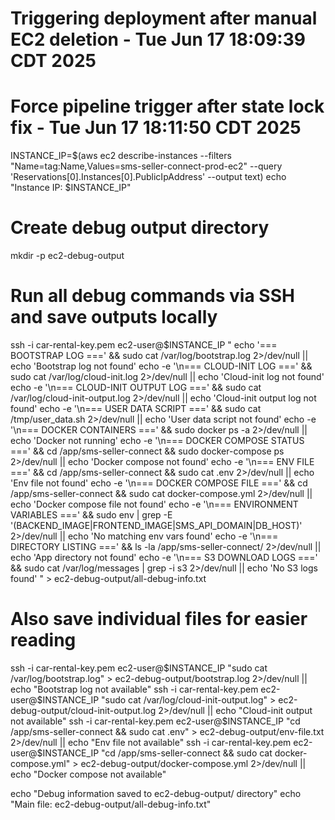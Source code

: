 # Triggering deployment after manual EC2 deletion - Tue Jun 17 18:09:39 CDT 2025
# Force pipeline trigger after state lock fix - Tue Jun 17 18:11:50 CDT 2025

INSTANCE_IP=$(aws ec2 describe-instances --filters "Name=tag:Name,Values=sms-seller-connect-prod-ec2" --query 'Reservations[0].Instances[0].PublicIpAddress' --output text)
echo "Instance IP: $INSTANCE_IP"

# Create debug output directory
mkdir -p ec2-debug-output

# Run all debug commands via SSH and save outputs locally
ssh -i car-rental-key.pem ec2-user@$INSTANCE_IP "
echo '=== BOOTSTRAP LOG ===' && sudo cat /var/log/bootstrap.log 2>/dev/null || echo 'Bootstrap log not found'
echo -e '\n=== CLOUD-INIT LOG ===' && sudo cat /var/log/cloud-init.log 2>/dev/null || echo 'Cloud-init log not found'
echo -e '\n=== CLOUD-INIT OUTPUT LOG ===' && sudo cat /var/log/cloud-init-output.log 2>/dev/null || echo 'Cloud-init output log not found'
echo -e '\n=== USER DATA SCRIPT ===' && sudo cat /tmp/user_data.sh 2>/dev/null || echo 'User data script not found'
echo -e '\n=== DOCKER CONTAINERS ===' && sudo docker ps -a 2>/dev/null || echo 'Docker not running'
echo -e '\n=== DOCKER COMPOSE STATUS ===' && cd /app/sms-seller-connect && sudo docker-compose ps 2>/dev/null || echo 'Docker compose not found'
echo -e '\n=== ENV FILE ===' && cd /app/sms-seller-connect && sudo cat .env 2>/dev/null || echo 'Env file not found'
echo -e '\n=== DOCKER COMPOSE FILE ===' && cd /app/sms-seller-connect && sudo cat docker-compose.yml 2>/dev/null || echo 'Docker compose file not found'
echo -e '\n=== ENVIRONMENT VARIABLES ===' && sudo env | grep -E '(BACKEND_IMAGE|FRONTEND_IMAGE|SMS_API_DOMAIN|DB_HOST)' 2>/dev/null || echo 'No matching env vars found'
echo -e '\n=== DIRECTORY LISTING ===' && ls -la /app/sms-seller-connect/ 2>/dev/null || echo 'App directory not found'
echo -e '\n=== S3 DOWNLOAD LOGS ===' && sudo cat /var/log/messages | grep -i s3 2>/dev/null || echo 'No S3 logs found'
" > ec2-debug-output/all-debug-info.txt

# Also save individual files for easier reading
ssh -i car-rental-key.pem ec2-user@$INSTANCE_IP "sudo cat /var/log/bootstrap.log" > ec2-debug-output/bootstrap.log 2>/dev/null || echo "Bootstrap log not available"
ssh -i car-rental-key.pem ec2-user@$INSTANCE_IP "sudo cat /var/log/cloud-init-output.log" > ec2-debug-output/cloud-init-output.log 2>/dev/null || echo "Cloud-init output not available"
ssh -i car-rental-key.pem ec2-user@$INSTANCE_IP "cd /app/sms-seller-connect && sudo cat .env" > ec2-debug-output/env-file.txt 2>/dev/null || echo "Env file not available"
ssh -i car-rental-key.pem ec2-user@$INSTANCE_IP "cd /app/sms-seller-connect && sudo cat docker-compose.yml" > ec2-debug-output/docker-compose.yml 2>/dev/null || echo "Docker compose not available"

echo "Debug information saved to ec2-debug-output/ directory"
echo "Main file: ec2-debug-output/all-debug-info.txt"